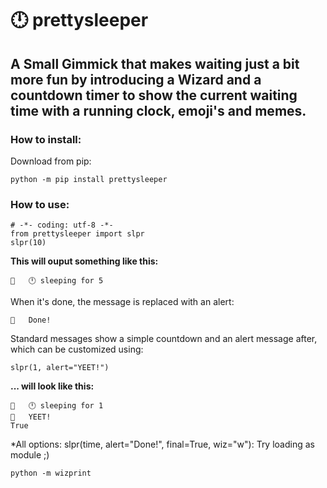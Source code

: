 # 🕛 prettysleeper 
## A Small Gimmick that makes waiting just a bit more fun by introducing a Wizard and a countdown timer to show the current waiting time with a running clock, emoji's and memes.

### How to install:
Download from pip:
```
python -m pip install prettysleeper
```

### How to use:
```
# -*- coding: utf-8 -*-
from prettysleeper import slpr
slpr(10)
```
**This will ouput something like this:**
```
🧙   🕛 sleeping for 5 
```
When it's done, the message is replaced with an alert:
```
🧙   Done!
```
Standard messages show a simple countdown and an alert message after, which can be customized using:
```
slpr(1, alert="YEET!")
```
**... will look like this:**
```
🧙   🕛 sleeping for 1 
🧙   YEET!
True
```

*All options:
slpr(time, alert="Done!", final=True, wiz="w"):
Try loading as module ;)
```
python -m wizprint
```